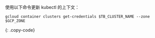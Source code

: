 使用以下命令更新 kubectl 的上下文：

```
gcloud container clusters get-credentials $TB_CLUSTER_NAME --zone $GCP_ZONE
```
{: .copy-code}